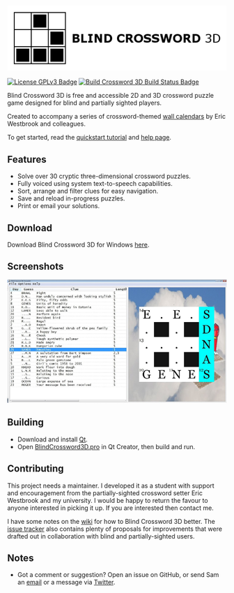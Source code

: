 [![Blind Crossword 3D Logo](https://github.com/Tw1ddle/Blind-Crossword-3D/blob/master/screenshots/logo.png?raw=true "Blind Crossword 3D logo")](https://www.samcodes.co.uk/)

[![License GPLv3 Badge](https://img.shields.io/badge/License-GPL%20v3-blue.svg?style=flat-square)](https://github.com/Tw1ddle/Blind-Crossword-3D/blob/master/LICENSE)
[![Build Crossword 3D Build Status Badge](https://ci.appveyor.com/api/projects/status/github/Tw1ddle/Blind-Crossword-3D)](https://ci.appveyor.com/project/Tw1ddle/Blind-Crossword-3D)

Blind Crossword 3D is free and accessible 2D and 3D crossword puzzle game designed for blind and partially sighted players.

Created to accompany a series of crossword-themed [wall calendars](https://3dcalendarpuzzles.co.uk/) by Eric Westbrook and colleagues.

To get started, read the [quickstart tutorial](https://tw1ddle.github.io/Blind-Crossword-3D/tutorial.html) and [help page](https://tw1ddle.github.io/Blind-Crossword-3D/help.html).

## Features
 * Solve over 30 cryptic three-dimensional crossword puzzles.
 * Fully voiced using system text-to-speech capabilities.
 * Sort, arrange and filter clues for easy navigation.
 * Save and reload in-progress puzzles.
 * Print or email your solutions.

## Download

Download Blind Crossword 3D for Windows [here](https://3dcalendarpuzzles.co.uk/puzzles/blind-crossword-programs/).

## Screenshots

![Blind Crossword 3D Screenshot Two - Single Grid and Clues Shown](https://github.com/Tw1ddle/Blind-Crossword-3D/blob/master/screenshots/windows-blind-crossword-3d-puzzle-2.png?raw=true)

## Building

 * Download and install [Qt](https://download.qt.io/archive/qt/).
 * Open [BlindCrossword3D.pro](https://github.com/Tw1ddle/Blind-Crossword-3D/blob/master/BlindCrossword3D.pro) in Qt Creator, then build and run.

## Contributing

This project needs a maintainer. I developed it as a student with support and encouragement from the partially-sighted crossword setter Eric Westbrook and my university. I would be happy to return the favour to anyone interested in picking it up. If you are interested then contact me.

I have some notes on the [wiki](https://github.com/Tw1ddle/Blind-Crossword-3D/wiki) for how to Blind Crossword 3D better. The [issue tracker](https://github.com/Tw1ddle/Blind-Crossword-3D/issues) also contains plenty of proposals for improvements that were drafted out in collaboration with blind and partially-sighted users.

## Notes
 * Got a comment or suggestion? Open an issue on GitHub, or send Sam an [email](https://samcodes.co.uk/contact/) or a message via [Twitter](https://twitter.com/Sam_Twidale).